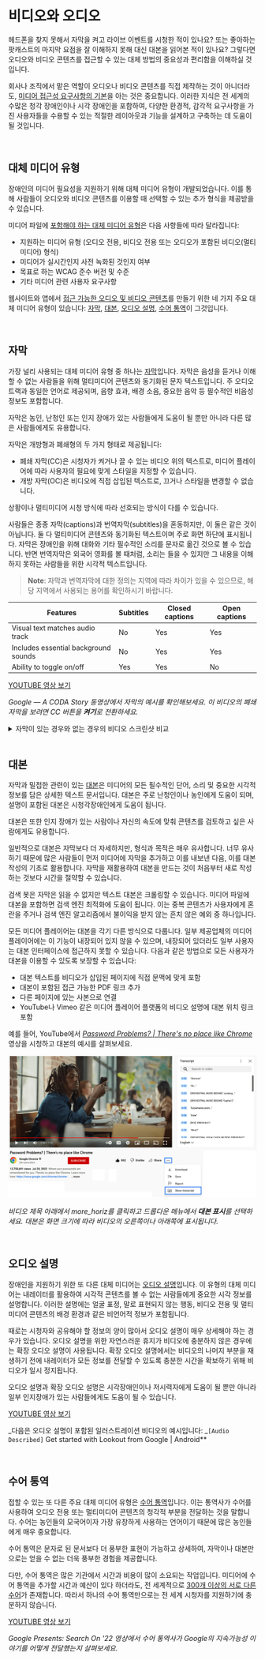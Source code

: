# 비디오와 오디오

헤드폰을 찾지 못해서 자막을 켜고 라이브 이벤트를 시청한 적이 있나요? 또는 좋아하는 팟캐스트의 마지막 요점을 잘 이해하지 못해 대신 대본을 읽어본 적이 있나요? 그렇다면 오디오와 비디오 콘텐츠를 접근할 수 있는 대체 방법의 중요성과 편리함을 이해하실 것입니다.

회사나 조직에서 맡은 역할이 오디오나 비디오 콘텐츠를 직접 제작하는 것이 아니더라도, [미디어 접근성 요구사항의 기본](https://www.w3.org/WAI/WCAG21/Understanding/time-based-media)을 아는 것은 중요합니다. 이러한 지식은 전 세계의 수많은 청각 장애인이나 시각 장애인을 포함하여, 다양한 환경적, 감각적 요구사항을 가진 사용자들을 수용할 수 있는 적절한 레이아웃과 기능을 설계하고 구축하는 데 도움이 될 것입니다.

<br>

## 대체 미디어 유형

장애인의 미디어 필요성을 지원하기 위해 대체 미디어 유형이 개발되었습니다. 이를 통해 사람들이 오디오와 비디오 콘텐츠를 이용할 때 선택할 수 있는 추가 형식을 제공받을 수 있습니다.

미디어 파일에 [포함해야 하는 대체 미디어 유형](https://www.w3.org/WAI/media/av/planning/#wcag-standard)은 다음 사항들에 따라 달라집니다:

- 지원하는 미디어 유형 (오디오 전용, 비디오 전용 또는 오디오가 포함된 비디오(멀티미디어) 형식)
- 미디어가 실시간인지 사전 녹화된 것인지 여부
- 목표로 하는 WCAG 준수 버전 및 수준
- 기타 미디어 관련 사용자 요구사항

웹사이트와 앱에서 [접근 가능한 오디오 및 비디오 콘텐츠](https://www.w3.org/WAI/media/av/)를 만들기 위한 네 가지 주요 대체 미디어 유형이 있습니다: [자막](https://web.dev/learn/accessibility/video-audio#captions), [대본](https://web.dev/learn/accessibility/video-audio#transcripts), [오디오 설명](https://web.dev/learn/accessibility/video-audio#audio_descriptions), [수어 통역](https://web.dev/learn/accessibility/video-audio#sign_language_interpretation)이 그것입니다.

<br>

## 자막

가장 널리 사용되는 대체 미디어 유형 중 하나는 [자막](https://www.w3.org/WAI/media/av/captions/)입니다. 자막은 음성을 듣거나 이해할 수 없는 사람들을 위해 멀티미디어 콘텐츠와 동기화된 문자 텍스트입니다. 주 오디오 트랙과 동일한 언어로 제공되며, 음향 효과, 배경 소음, 중요한 음악 등 필수적인 비음성 정보도 포함합니다.

자막은 농인, 난청인 또는 인지 장애가 있는 사람들에게 도움이 될 뿐만 아니라 다른 많은 사람들에게도 유용합니다.

자막은 개방형과 폐쇄형의 두 가지 형태로 제공됩니다:

- 폐쇄 자막(CC)은 시청자가 켜거나 끌 수 있는 비디오 위의 텍스트로, 미디어 플레이어에 따라 사용자의 필요에 맞게 스타일을 지정할 수 있습니다.
- 개방 자막(OC)은 비디오에 직접 삽입된 텍스트로, 끄거나 스타일을 변경할 수 없습니다.

상황이나 멀티미디어 시청 방식에 따라 선호되는 방식이 다를 수 있습니다.

사람들은 종종 자막(captions)과 번역자막(subtitles)을 혼동하지만, 이 둘은 같은 것이 아닙니다. 둘 다 멀티미디어 콘텐츠와 동기화된 텍스트이며 주로 화면 하단에 표시됩니다. 자막은 장애인을 위해 대화와 기타 필수적인 소리를 문자로 옮긴 것으로 볼 수 있습니다. 반면 번역자막은 외국어 영화를 볼 때처럼, 소리는 들을 수 있지만 그 내용을 이해하지 못하는 사람들을 위한 시각적 텍스트입니다.

> **Note**: 자막과 번역자막에 대한 정의는 지역에 따라 차이가 있을 수 있으므로, 해당 지역에서 사용되는 용어를 확인하시기 바랍니다.

| Features                             | Subtitles | Closed captions | Open captions |
| ------------------------------------ | --------- | --------------- | ------------- |
| Visual text matches audio track      | No        | Yes             | Yes           |
| Includes essential background sounds | No        | Yes             | Yes           |
| Ability to toggle on/off             | Yes       | Yes             | No            |

[YOUTUBE 영상 보기](https://youtu.be/pXc_w49fsmI)

_Google — A CODA Story 동영상에서 자막의 예시를 확인해보세요. 이 비디오의 폐쇄 자막을 보려면 CC 버튼을 **켜기**로 전환하세요._

<details>
<summary>자막이 있는 경우와 없는 경우의 비디오 스크린샷 비교</summary>

![alt text](../images/13-1.png)

![alt text](../images/13-2.png)

</details>

<br>

## 대본

자막과 밀접한 관련이 있는 [대본](https://www.w3.org/WAI/media/av/transcripts/)은 미디어의 모든 필수적인 단어, 소리 및 중요한 시각적 정보를 담은 상세한 텍스트 문서입니다. 대본은 주로 난청인이나 농인에게 도움이 되며, 설명이 포함된 대본은 시청각장애인에게 도움이 됩니다.

대본은 또한 인지 장애가 있는 사람이나 자신의 속도에 맞춰 콘텐츠를 검토하고 싶은 사람에게도 유용합니다.

일반적으로 대본은 자막보다 더 자세하지만, 형식과 목적은 매우 유사합니다. 너무 유사하기 때문에 많은 사람들이 먼저 미디어에 자막을 추가하고 이를 내보낸 다음, 이를 대본 작성의 기초로 활용합니다. 자막을 재활용하여 대본을 만드는 것이 처음부터 새로 작성하는 것보다 시간을 절약할 수 있습니다.

검색 봇은 자막은 읽을 수 없지만 텍스트 대본은 크롤링할 수 있습니다. 미디어 파일에 대본을 포함하면 검색 엔진 최적화에 도움이 됩니다. 이는 중복 콘텐츠가 사용자에게 혼란을 주거나 검색 엔진 알고리즘에서 불이익을 받지 않는 흔치 않은 예외 중 하나입니다.

모든 미디어 플레이어는 대본을 각기 다른 방식으로 다룹니다. 일부 제공업체의 미디어 플레이어에는 이 기능이 내장되어 있지 않을 수 있으며, 내장되어 있더라도 일부 사용자는 대본 인터페이스에 접근하지 못할 수 있습니다. 다음과 같은 방법으로 모든 사용자가 대본을 이용할 수 있도록 보장할 수 있습니다:

- 대본 텍스트를 비디오가 삽입된 페이지에 직접 문맥에 맞게 포함
- 대본이 포함된 접근 가능한 PDF 링크 추가
- 다른 페이지에 있는 사본으로 연결
- YouTube나 Vimeo 같은 미디어 플레이어 플랫폼의 비디오 설명에 대본 위치 링크 포함

예를 들어, YouTube에서 [_Password Problems? | There's no place like Chrome_](https://www.youtube.com/watch?v=SlGuvC5nnTA) 영상을 시청하고 대본의 예시를 살펴보세요.

![alt text](../images/13-3.png)

*비디오 제목 아래에서 *more_horiz*를 클릭하고 드롭다운 메뉴에서 **대본 표시**를 선택하세요. 대본은 화면 크기에 따라 비디오의 오른쪽이나 아래쪽에 표시됩니다.*

<br>

## 오디오 설명

장애인을 지원하기 위한 또 다른 대체 미디어는 [오디오 설명](https://www.w3.org/WAI/media/av/description/)입니다. 이 유형의 대체 미디어는 내레이터를 활용하여 시각적 콘텐츠를 볼 수 없는 사람들에게 중요한 시각 정보를 설명합니다. 이러한 설명에는 얼굴 표정, 말로 표현되지 않는 행동, 비디오 전용 및 멀티미디어 콘텐츠의 배경 환경과 같은 비언어적 정보가 포함됩니다.

때로는 시청자와 공유해야 할 정보의 양이 많아서 오디오 설명이 매우 상세해야 하는 경우가 있습니다. 오디오 설명을 위한 자연스러운 휴지가 비디오에 충분하지 않은 경우에는 확장 오디오 설명이 사용됩니다. 확장 오디오 설명에서는 비디오의 나머지 부분을 재생하기 전에 내레이터가 모든 정보를 전달할 수 있도록 충분한 시간을 확보하기 위해 비디오가 일시 정지됩니다.

오디오 설명과 확장 오디오 설명은 시각장애인이나 저시력자에게 도움이 될 뿐만 아니라 일부 인지장애가 있는 사람들에게도 도움이 될 수 있습니다.

[YOUTUBE 영상 보기](https://youtu.be/fNq5jWyEeWo)

_다음은 오디오 설명이 포함된 일러스트레이션 비디오의 예시입니다: _`[Audio Described]` Get started with Lookout from Google | Android\*\*

<br>

## 수어 통역

접할 수 있는 또 다른 주요 대체 미디어 유형은 [수어 통역](https://www.w3.org/WAI/media/av/sign-languages/)입니다. 이는 통역사가 수어를 사용하여 오디오 전용 또는 멀티미디어 콘텐츠의 청각적 부분을 전달하는 것을 말합니다. 수어는 농인들의 모국어이자 가장 유창하게 사용하는 언어이기 때문에 많은 농인들에게 매우 중요합니다.

수어 통역은 문자로 된 문서보다 더 풍부한 표현이 가능하고 상세하여, 자막이나 대본만으로는 얻을 수 없는 더욱 풍부한 경험을 제공합니다.

다만, 수어 통역은 많은 기관에서 시간과 비용이 많이 소요되는 작업입니다. 미디어에 수어 통역을 추가할 시간과 예산이 있다 하더라도, 전 세계적으로 [300개 이상의 서로 다른 수어](https://en.wikipedia.org/wiki/List_of_sign_languages)가 존재합니다. 따라서 하나의 수어 통역만으로는 전 세계 시청자를 지원하기에 충분하지 않습니다.

[YOUTUBE 영상 보기](https://youtu.be/MbHuSHGZf5U)

_Google Presents: Search On '22 영상에서 수어 통역사가 Google의 지속가능성 이야기를 어떻게 전달했는지 살펴보세요._
